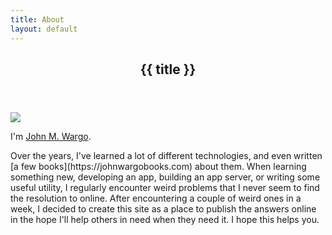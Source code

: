 ```yaml
---
title: About
layout: default
---
```


<section id="main">
  <div class="container">
    <div class="row">
      <div class="col-12">
        <div class="content">
          <article class="box page-content">
            <header>
              <h2>{{ title }}</h2>
            </header>
            <img src="/images/jmw-cartoon-200.png">
            <p>I'm <a href="https://johnwargo.com" target="_blank">John M. Wargo</a>. 
            <p>Over the years, I've learned a lot of different technologies, and even written [a few books](https://johnwargobooks.com) about them. When learning something new, developing an app, building an app server, or writing some useful utility, I regularly encounter weird problems that I never seem to find the resolution to online. After encountering a couple of weird ones in a week, I decided to create this site as a place to publish the answers online in the hope I'll help others in need when they need it. I hope this helps you.</p>
          </article>
        </div>
      </div>
    </div>
  </div>
</section>
